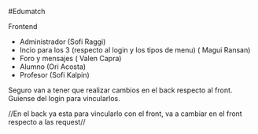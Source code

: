 #Edumatch

Frontend
- Administrador (Sofi Raggi)
- Incio para los 3 (respecto al login y los tipos de menu) ( Magui Ransan)
- Foro y mensajes ( Valen Capra)
- Alumno (Ori Acosta)
- Profesor (Sofi Kalpin)

Seguro van a tener que realizar cambios en el back respecto al front. Guiense del login para vincularlos.

//En el back ya esta para vincularlo con el front, va a cambiar en el front respecto a las request//
